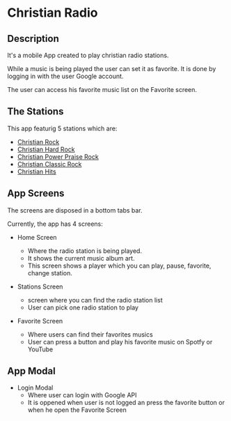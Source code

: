 # Christian Radio
## Description
It's a mobile App created to play christian radio stations.

While a music is being played the user can set it as favorite. It is done by 
logging in with the user Google account. 

The user can access his favorite music list on the Favorite screen.

## The Stations
This app featurig 5 stations which are:
- [Christian Rock](https://christianrock.net/)
- [Christian Hard Rock](https://christianhardrock.net/)
- [Christian Power Praise Rock](https://www.christianpowerpraise.net/)
- [Christian Classic Rock](https://www.christianclassicrock.net/)
- [Christian Hits](https://www.christianhits.net/)

## App Screens
The screens are disposed in a bottom tabs bar. 

Currently, the app has 4 screens:

- Home Screen
  - Where the radio station is being played. 
  - It shows the current music album art.
  - This screen shows a player which you can play, pause, favorite, change station.

- Stations Screen 
  - screen where you can find the radio station list 
  - User can pick one radio station to play

- Favorite Screen
  - Where users can find their favorites musics
  - User can press a button and play his favorite music on Spotfy or YouTube

## App Modal
- Login Modal
  - Where user can login with Google API
  - It is oppened when user is not logged an press the favorite button or when
      he open the Favorite Screen

